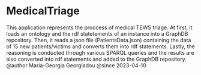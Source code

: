 # MedicalTriage
This application represents the proccess of medical TEWS triage.
At first, it loads an ontology and the rdf statetements of an instance
into a GraphDB repository. Then, it reads a json file (PatientsData.json)
containing the data of 15 new patients/victims and converts them into rdf statements. 
Lastly, the reasoning is conducted through various SPARQL queries and the results
are also converted into rdf statements and added to the GraphDB repository.
@author Maria-Georgia Georgiadou
@since 2023-04-10
